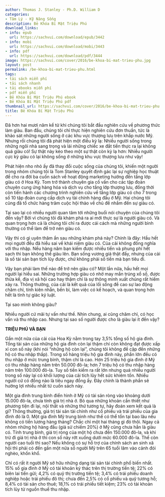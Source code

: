 ```yaml
---
author: Thomas J. Stanley - Ph.D. William D
categories:
- Tâm Lý - Kỹ Năng Sống
description: Bẻ Khóa Bí Mật Triệu Phú
download_links:
- info: epub
  url: https://sachvui.com/download/epub/3442
- info: mobi
  url: https://sachvui.com/download/mobi/3443
- info: pdf
  url: https://sachvui.com/download/pdf/3444
image: https://sachvui.com/cover/2016/be-khoa-bi-mat-trieu-phu.jpg
layout: post
permalink: /be-khoa-bi-mat-trieu-phu.html
tags:
- tải sách miễn phí
- tải sách nhanh
- tải ebooks miễn phí
- pdf miễn phí
- Bẻ Khóa Bí Mật Triệu Phú ebook
- Bẻ Khóa Bí Mật Triệu Phú pdf
thumbnail_url: https://sachvui.com/cover/2016/be-khoa-bi-mat-trieu-phu.jpg
title: Bẻ Khóa Bí Mật Triệu Phú
---
```


 <div class="item-desc text-justify"> <p>Đã hơn hai mươi năm kể từ khi chúng tôi bắt đầu nghiên cứu về phương thức làm giàu. Ban đầu, chúng tôi chỉ thực hiện nghiên cứu đơn thuần, tức là khảo sát những người sống ở các khu vực thượng lưu trên khắp nước Mỹ. Nhưng rồi chúng tôi đã phát hiện một điều kỳ lạ: Nhiều người sống trong những ngôi nhà sang trọng và lái những chiếc xe đắt tiền thực ra lại không quá giàu có! Sự thật này kéo theo một sự thật còn kỳ lạ hơn: Nhiều người cực kỳ giàu có lại không sống ở những khu vực thượng lưu như vậy!</p><p>Phát hiện nho nhỏ ấy đã thay đổi cuộc sống của chúng tôi, khiến một người trong nhóm chúng tôi là Tom Stanley quyết định gác lại sự nghiệp học thuật để cho ra đời ba cuốn sách về hoạt động marketing hướng đến tầng lớp giàu có ở Hoa Kỳ. Tom trở thành chuyên gia cố vấn cho các tập đoàn chuyên cung ứng hàng hóa và dịch vụ cho tầng lớp thượng lưu, đồng thời còn tiến hành các chương trình nghiên cứu về tầng lớp giàu có cho 7 trong số 10 tập đoàn cung cấp dịch vụ tài chính hàng đầu ở Mỹ. Hai chúng tôi cũng đã tổ chức hàng trăm cuộc hội thảo về chủ đề nhắm đến sự giàu có.</p><p>Tại sao lại có nhiều người quan tâm tới những buổi nói chuyện của chúng tôi đến vậy? Bởi vì chúng tôi đã khám phá ra ai mới thực sự là người giàu có. Và quan trọng hơn cả là chúng tôi chỉ ra được cái cách mà những người bình thường có thể làm để trở nên giàu có.</p><p>Vậy thì có gì uyên thâm ẩn sau những khám phá này? Chính là đây: Hầu hết mọi người đều đã hiểu sai về khái niệm giàu có. Của cải không đồng nghĩa với thu nhập. Nếu hàng năm bạn kiếm được nhiều tiền và phung phí hết sạch thì bạn không thể giàu lên. Bạn sống vương giả thật đấy, nhưng của cải là số tài sản bạn tích lũy được, chứ không phải số tiền mà bạn tiêu đi.</p><p>Vậy bạn phải làm thế nào để trở nên giàu có? Một lần nữa, hầu hết mọi người lại hiểu sai. Những trường hợp giàu có nhờ may mắn trúng xổ số, được thừa kế, địa vị xã hội cao hay thậm chí là sự thông minh xuất chúng rất hiếm xảy ra. Thông thường, của cải là kết quả của lối sống đề cao sự lao động chăm chỉ, tính kiên nhẫn, bền bỉ, làm việc có kế hoạch, và quan trọng hơn hết là tính tự giác kỷ luật.</p><p>Tại sao mình không giàu?</p><p>Nhiều người cứ mãi tự vấn như thế. Nhìn chung, ai cũng chăm chỉ, có học vấn và thu nhập cao. Nhưng tại sao số người được cho là giàu lại ít đến vậy?</p><p><strong>TRIỆU PHÚ VÀ BẠN</strong></p><p>Gần một nửa của cải của Hoa Kỳ nằm trong tay 3,5% tổng số hộ gia đình. Tổng tài sản của những hộ gia đình còn lại thậm chí còn không đạt được xấp xỉ con số này (khi nói “những hộ còn lại”, chúng tôi không đề cập đến những hộ có thu nhập thấp). Trong số hàng triệu hộ gia đình này, phần lớn đều có thu nhập ở mức trung bình, thậm chí là cao. Hơn 25 triệu hộ gia đình ở Mỹ có thu nhập hàng năm trên 50.000 đô-la; hơn 7 triệu hộ có thu nhập hàng năm trên 100.000 đô-la. Tuy số tiền kiếm ra rất lớn nhưng quá nhiều người trong số này lại có khối lượng của cải tích lũy hết sức khiêm tốn. Nhiều người cứ có đồng nào là tiêu ngay đồng ấy. Đây chính là thành phần sẽ hưởng lợi nhiều nhất từ cuốn sách này.</p><p>Một gia đình trung bình điển hình ở Mỹ có tài sản ròng vào khoảng dưới 15.000 đô-la, chưa tính giá trị nhà ở. Bỏ qua những khoản cần thiết như phương tiện đi lại, nội thất và những thứ tương tự, hãy đoán xem kết quả là gì? Thông thường, giá trị tài sản tài chính như cổ phiếu và trái phiếu của gia đình đó là 0. Một gia đình Mỹ trung bình như thế có thể tồn tại bao lâu nếu không có tiền lương hàng tháng? Chắc chỉ một hai tháng gì đó thôi. Ngay cả nhóm những hộ hàng đầu (giả sử chiếm 20%) ở Mỹ cũng chưa hẳn là giàu có. Tính trung bình, giá trị ròng của một hộ chưa đến 150.000 đô-la, và khi trừ đi giá trị nhà ở thì con số này rớt xuống dưới mức 60.000 đô-la. Thế còn người cao tuổi thì sao? Nếu không có sự hỗ trợ của chính sách an sinh xã hội thì phải có đến gần một nửa số người Mỹ trên 65 tuổi lâm vào cảnh đói nghèo, khốn khổ.</p><p>Chỉ có rất ít người Mỹ sở hữu những dạng tài sản tài chính phổ biến nhất. 15% số gia đình ở Mỹ có tài khoản ký thác trên thị trường tiền tệ; 22% có biên lai tiền gửi; 4,2% có quỹ thị trường tiền tệ; 3,4% có trái phiếu doanh nghiệp hoặc trái phiếu đô thị; chưa đến 2,5% có cổ phiếu và quỹ tương hỗ; 8,4% có tài sản cho thuê; 18,1% có trái phiếu tiết kiệm; 23% có tài khoản tích lũy từ nguồn thuế thu nhập.</p> </div>